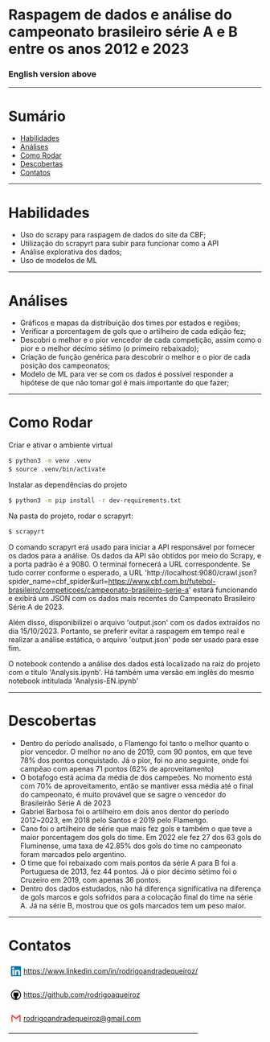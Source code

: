 # Raspagem de dados e análise do campeonato brasileiro série A e B entre os anos 2012 e 2023 
### English version above
---

# Sumário

- [Habilidades](#habilidades)
- [Análises](#análises)
- [Como Rodar](#como-rodar)
- [Descobertas](#descobertas)
- [Contatos](#contatos)
---

# Habilidades

- Uso do scrapy para raspagem de dados do site da CBF;
- Utilização do scrapyrt para subir para funcionar como a API
- Análise explorativa dos dados;
- Uso de modelos de ML

---

# Análises

- Gráficos e mapas da distribuição dos times por estados e regiões;
- Verificar a porcentagem de gols que o artilheiro de cada edição fez;
- Descobri o melhor e o pior vencedor de cada competição, assim como o pior e o melhor décimo sétimo (o primeiro rebaixado);
- Criação de função genérica para descobrir o melhor e o pior de cada posição dos campeonatos;
- Modelo de ML para ver se com os dados é possível responder a hipótese de que não tomar gol é mais importante do que fazer;

---

# Como Rodar

Criar e ativar o ambiente virtual

```bash
$ python3 -m venv .venv
$ source .venv/bin/activate
```

Instalar as dependências do projeto

```bash
$ python3 -m pip install -r dev-requirements.txt
```

Na pasta do projeto, rodar o scrapyrt:

```bash
$ scrapyrt
```

O comando scrapyrt erá usado para iniciar a API responsável por fornecer os dados para a análise. Os dados da API são obtidos por meio do Scrapy, e a porta padrão é a 9080. O terminal fornecerá a URL correspondente. Se tudo correr conforme o esperado, a URL 'http://localhost:9080/crawl.json?spider_name=cbf_spider&url=https://www.cbf.com.br/futebol-brasileiro/competicoes/campeonato-brasileiro-serie-a' estará funcionando e exibirá um JSON com os dados mais recentes do Campeonato Brasileiro Série A de 2023.

Além disso, disponibilizei o arquivo 'output.json' com os dados extraídos no dia 15/10/2023. Portanto, se preferir evitar a raspagem em tempo real e realizar a análise estática, o arquivo 'output.json' pode ser usado para esse fim.

O notebook contendo a análise dos dados está localizado na raiz do projeto com o título 'Analysis.ipynb'. Há também uma versão em inglês do mesmo notebook intitulada 'Analysis-EN.ipynb'

---

# Descobertas

- Dentro do período analisado, o Flamengo foi tanto o melhor quanto o pior vencedor. O melhor no ano de 2019, com 90 pontos, em que teve 78% dos pontos conquistado. Já o pior, foi no ano seguinte, onde foi campẽao com apenas 71 pontos (62% de aproveitamento)
- O botafogo está acima da média de dos campeões. No momento está com 70% de aproveitamento, então se mantiver essa média até o final do campeonato, é muito provável que se sagre o vencedor do Brasileirão Série A de 2023
- Gabriel Barbosa foi o artilheiro em dois anos dentor do período 2012~2023, em 2018 pelo Santos e 2019 pelo Flamengo.
- Cano foi o artilheiro de série que mais fez gols e também o que teve a maior porcentagem dos gols do time. Em 2022 ele fez 27 dos 63 gols do Fluminense, uma taxa de 42.85% dos gols do time no campeonato foram marcados pelo argentino.
- O time que foi rebaixado com mais pontos da série A para B foi a Portuguesa de 2013, fez 44 pontos. Já o pior décimo sétimo foi o Cruzeiro em 2019, com apenas 36 pontos.
- Dentro dos dados estudados, não há diferença significativa na diferença de gols marcos e gols sofridos para a colocação final do time na série A. Já na série B, mostrou que os gols marcados tem um peso maior.

---
# Contatos

<div style="display: flex; align-items: center; justify-content: space-between;">
  <div>
    <div style="display: flex; align-items: center;">
      <img src="./src/images/linkedin-logo.png" alt="linkedin-logo" style="width:20px; padding: 5px"/> <a href='https://www.linkedin.com/in/rodrigoandradequeiroz/'> https://www.linkedin.com/in/rodrigoandradequeiroz/
      </a>
    </div>
    <br/>
    <div style="display: flex;align-items: center;">
      <img src="./src/images/github-logo.png" alt="github-logo" style="width:20px; padding: 5px"/> 
      <a href='https://github.com/rodrigoaqueiroz'>
      https://github.com/rodrigoaqueiroz
      </a>
    </div>
    <br/>
    <div style="display: flex;align-items: center;">
      <img src="./src/images/email-logo.png" alt="email-logo" style= 'width:20px; padding: 5px'/></img>
      <a href="mailto:rodrigoandradequeiroz@gmail.com">rodrigoandradequeiroz@gmail.com</a>
    </div>

---
